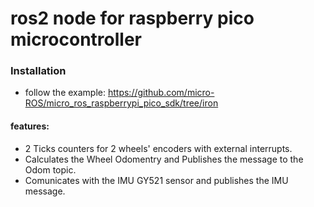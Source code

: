 # ros2 node for raspberry pico microcontroller
### Installation
- follow the example: https://github.com/micro-ROS/micro_ros_raspberrypi_pico_sdk/tree/iron

#### features:
- 2 Ticks counters for 2 wheels' encoders with external interrupts.
- Calculates the Wheel Odomentry and Publishes the message to the Odom topic.
- Comunicates with the IMU GY521 sensor and publishes the IMU message.
